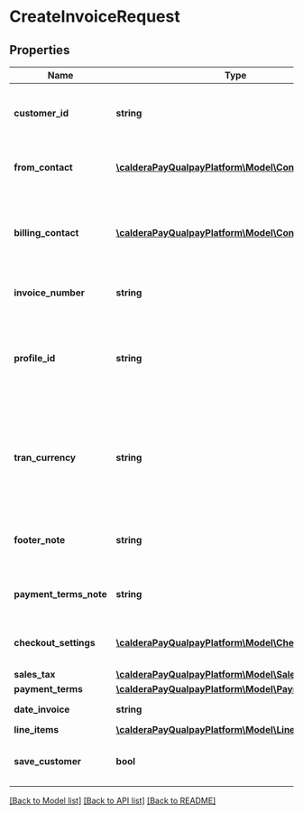# CreateInvoiceRequest

## Properties
Name | Type | Description | Notes
------------ | ------------- | ------------- | -------------
**customer_id** | **string** | The Qualpay customer_id associated with this invoice. If customer does not exist in the system, set the save_customer flag to true to create the customer before creating the invoice. &lt;br&gt;&lt;strong&gt;Maximum Length: &lt;/strong&gt;32 | 
**from_contact** | [**\calderaPayQualpayPlatform\Model\Contact**](Contact.md) | The merchant business contact information. By default, the system will use the Business Contact information from the Invoice Settings page. This field is required to send the invoice. | [optional] 
**billing_contact** | [**\calderaPayQualpayPlatform\Model\Contact**](Contact.md) | The customer contact information. If not provided, the system will populate this information from Customer Vault using the customer_id field. This field is required to send the invoice. &lt;br&gt;&lt;strong&gt;Conditional Requirement: &lt;/strong&gt;This field is required if the save_customer flag is set to true. | [optional] 
**invoice_number** | **string** | The Invoice Number (also referred to as the purchase identifier) generated by the merchant. &lt;br&gt;&lt;strong&gt;Maximum Length: &lt;/strong&gt;25 | 
**profile_id** | **string** | The unique Qualpay payment gateway profile ID to be used when making an invoice payment. This field is optional, only the tran_currency field can be sent and the system will choose the appropriate profile. If both profile_id and tran_currency is sent, the system will use the profile_id. &lt;br&gt;&lt;strong&gt;Maximum Length: &lt;/strong&gt;20 | [optional] 
**tran_currency** | **string** | Numeric Currency Code. Refer to &lt;a href&#x3D;\&quot;/developer/api/reference#country-codes\&quot;target&#x3D;\&quot;_blank\&quot;&gt;Country Codes&lt;/a&gt; for a list of currency codes. If both profile_id and tran_currency fields are provided, profile_id is used. tran_currency will be updated to match the profile_id&lt;br&gt;&lt;strong&gt;Default: &lt;/strong&gt;840&lt;br&gt;&lt;strong&gt;Maximum Length: &lt;/strong&gt;3 | [optional] 
**footer_note** | **string** | The invoice footer note. This data will be displayed on the footer of the invoice.  By default, the system will use the footer note from the Invoice Settings page.&lt;br&gt;&lt;strong&gt;Maximum Length: &lt;/strong&gt;750 | [optional] 
**payment_terms_note** | **string** | The invoice payment terms description. By default, the system will use the payment terms note information from the Invoice Settings page.&lt;br&gt;&lt;strong&gt;Maximum Length: &lt;/strong&gt;500 | [optional] 
**checkout_settings** | [**\calderaPayQualpayPlatform\Model\CheckoutSettings**](CheckoutSettings.md) | Invoice checkout page specific settings. By default, the system will use the Checkout Settings information from the Invoice Settings page. | [optional] 
**sales_tax** | [**\calderaPayQualpayPlatform\Model\SalesTax**](SalesTax.md) | Sales tax | [optional] 
**payment_terms** | [**\calderaPayQualpayPlatform\Model\PaymentTerm**](PaymentTerm.md) | Payment Terms | [optional] 
**date_invoice** | **string** | The invoice date.&lt;br&gt;&lt;strong&gt;Format: &lt;/strong&gt;YYYY-mm-DD | [optional] 
**line_items** | [**\calderaPayQualpayPlatform\Model\LineItem[]**](LineItem.md) | The invoice line item details. | [optional] 
**save_customer** | **bool** | Set this value to true if you want to create a customer. By default, this value is false. &lt;br&gt;customer_id and billing_contact fields are required when this flag is set to true. | [optional] 

[[Back to Model list]](../README.md#documentation-for-models) [[Back to API list]](../README.md#documentation-for-api-endpoints) [[Back to README]](../README.md)


